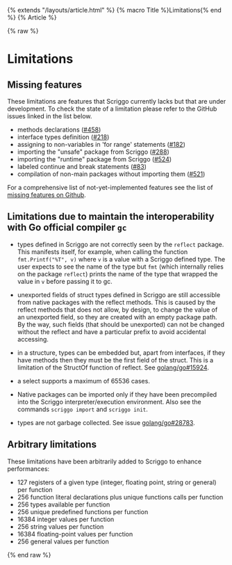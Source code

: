 {% extends "/layouts/article.html" %}
{% macro Title %}Limitations{% end %}
{% Article %}

{% raw %}

# Limitations

## Missing features

These limitations are features that Scriggo currently lacks but that are
under development. To check the state of a limitation please refer to the
GitHub issues linked in the list below.

* methods declarations ([#458](https://github.com/open2b/scriggo/issues/458))
* interface types definition ([#218](https://github.com/open2b/scriggo/issues/218))
* assigning to non-variables in 'for range' statements ([#182](https://github.com/open2b/scriggo/issues/182))
* importing the "unsafe" package from Scriggo ([#288](https://github.com/open2b/scriggo/issues/288))
* importing the "runtime" package from Scriggo ([#524](https://github.com/open2b/scriggo/issues/524))
* labeled continue and break statements ([#83](https://github.com/open2b/scriggo/issues/83))
* compilation of non-main packages without importing them ([#521](https://github.com/open2b/scriggo/issues/521))

For a comprehensive list of not-yet-implemented features
see the list of [missing features on Github](https://github.com/open2b/scriggo/labels/missing-feature).

## Limitations due to maintain the interoperability with Go official compiler `gc`

* types defined in Scriggo are not correctly seen by the `reflect` package.
    This manifests itself, for example, when calling the function
    `fmt.Printf("%T", v)` where `v` is a value with a Scriggo defined type.
    The user expects to see the name of the type but `fmt` (which internally
    relies on the package `reflect`) prints the name of the type that wrapped
    the value in `v` before passing it to gc.

* unexported fields of struct types defined in Scriggo are still accessible
    from native packages with the reflect methods. This is caused by the
    reflect methods that does not allow, by design, to change the value of an
    unexported field, so they are created with an empty package path. By the
    way, such fields (that should be unexported) can not be changed without
    the reflect and have a particular prefix to avoid accidental accessing.

* in a structure, types can be embedded but, apart from interfaces, if they
    have methods then they must be the first field of the struct. This is a
    limitation of the StructOf function of reflect.
    See [golang/go#15924](https://github.com/golang/go/issues/15924).

* a select supports a maximum of 65536 cases.

* Native packages can be imported only if they have been precompiled into the
    Scriggo interpreter/execution environment.
    Also see the commands `scriggo import` and `scriggo init`.

* types are not garbage collected. See issue [golang/go#28783](https://github.com/golang/go/issues/28783).

## Arbitrary limitations

These limitations have been arbitrarily added to Scriggo to enhance
performances:

* 127 registers of a given type (integer, floating point, string or general) per function
* 256 function literal declarations plus unique functions calls per function
* 256 types available per function
* 256 unique predefined functions per function
* 16384 integer values per function
* 256 string values per function
* 16384 floating-point values per function
* 256 general values per function

{% end raw %}
